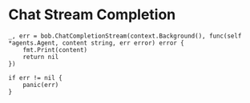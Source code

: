 # Chat Stream Completion

```golang
_, err = bob.ChatCompletionStream(context.Background(), func(self *agents.Agent, content string, err error) error {
    fmt.Print(content)
    return nil
})

if err != nil {
    panic(err)
}
```